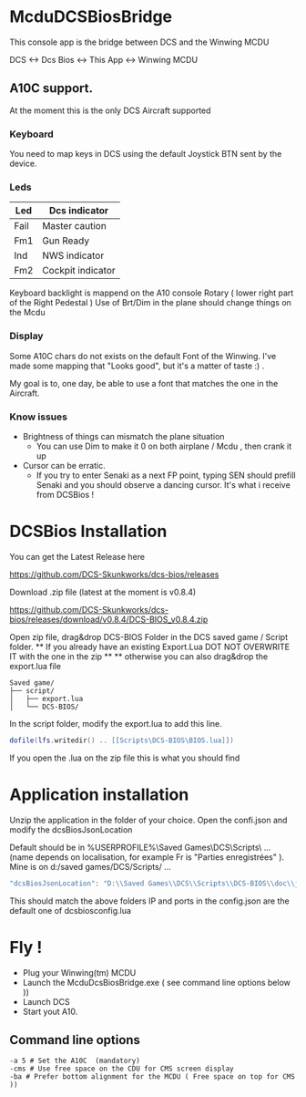 ﻿# McduDCSBiosBridge
This console app is the bridge between DCS and the Winwing MCDU 

DCS <-> Dcs Bios <-> This App <-> Winwing MCDU 

## A10C support. 
At the moment this is the only DCS Aircraft supported 

### Keyboard 
You need to map keys in DCS using the default Joystick BTN sent by the device. 

### Leds 

| Led     | Dcs indicator |
|---------|---------------|
| Fail | Master caution   | 
| Fm1  | Gun Ready        |
| Ind  | NWS indicator    |
| Fm2  | Cockpit indicator|

Keyboard backlight is mappend on the A10 console Rotary ( lower right part of the Right Pedestal )
Use of Brt/Dim in the plane should change things on the Mcdu 

### Display 

Some A10C chars do not exists on the default Font of the Winwing. 
I've made some mapping that "Looks good", but it's a matter of taste :) . 

My goal is to, one day, be able to use a font that matches the one in the Aircraft. 

### Know issues 
- Brightness of things can mismatch the plane situation 
	- You can use Dim to make it 0 on both airplane / Mcdu , then crank it up 
- Cursor can be erratic. 
	- If you try to enter Senaki as a next FP point, typing SEN should prefill Senaki and you should observe a dancing cursor. It's what i receive from DCSBios ! 

# DCSBios Installation

You can get the Latest Release here

https://github.com/DCS-Skunkworks/dcs-bios/releases

Download .zip file (latest at the moment is v0.8.4)

https://github.com/DCS-Skunkworks/dcs-bios/releases/download/v0.8.4/DCS-BIOS_v0.8.4.zip

Open zip file, drag&drop DCS-BIOS Folder in the DCS saved game / Script folder. 
** If you already have an existing Export.Lua DOT NOT OVERWRITE IT with the one in the zip **
** otherwise you can also drag&drop the export.lua file 

```
Saved game/
├── script/
│   ├── export.lua
│   └── DCS-BIOS/
```

In the script folder, modify the export.lua to add this line. 

```lua
dofile(lfs.writedir() .. [[Scripts\DCS-BIOS\BIOS.lua]])
```

If you open the .lua on the zip file this is what you should find 

# Application installation 

Unzip the application in the folder of your choice.
Open the confi.json and modify the dcsBiosJsonLocation 

Default should be in %USERPROFILE%\Saved Games\DCS\Scripts\ ...  
(name depends on localisation, for example Fr is "Parties enregistrées" ).
Mine is on d:/saved games/DCS/Scripts/ ... 

```lua
"dcsBiosJsonLocation": "D:\\Saved Games\\DCS\\Scripts\\DCS-BIOS\\doc\\json"
```
This should match the above folders 
IP and ports in the config.json are the default one of dcsbiosconfig.lua 



# Fly ! 

- Plug your Winwing(tm) MCDU
- Launch the McduDcsBiosBridge.exe ( see command line options below ))
- Launch DCS
- Start yout A10.

## Command line options 
```
-a 5 # Set the A10C  (mandatory)
-cms # Use free space on the CDU for CMS screen display
-ba # Prefer bottom alignment for the MCDU ( Free space on top for CMS ))

